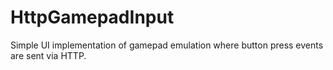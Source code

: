 # HttpGamepadInput
Simple UI implementation of gamepad emulation where button press events are sent via HTTP.
